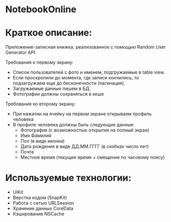 # NotebookOnline

# Краткое описание:
Приложение-записная книжка, реализованное с помощью Random User Generator API. 

Требования к первому экрану: 
- Список пользователей с фото и именем, подгружаемые в table view.
- Если проскролили до момента, где записи кончились, то подзагружаем еще до бесконечности (пагинация).
- Загружаемые данные пишем в БД.
- Фотографии должны сохраняться в кеше

Требования ко второму экрану: 
- При нажатии на ячейку на первом экране открываем профиль человека
- В профиле человека должны быть следующие данные:
  - Фотография (с возможностью открытия на полный экран)
  - Имя Фамилия
  - Пол (в виде иконки)
  - Дата рождения в виде ДД.ММ.ГГГГ (в скобках число лет)
  - Почта
  - Местное время (текущее время + смещение по часовому поясу)
  
# Используемые технологии:
- UIKit
- Верстка кодом (SnapKit)
- Работа с сетью URLSeesion
- Хранение данных CoreData
- Кэширование NSCache
